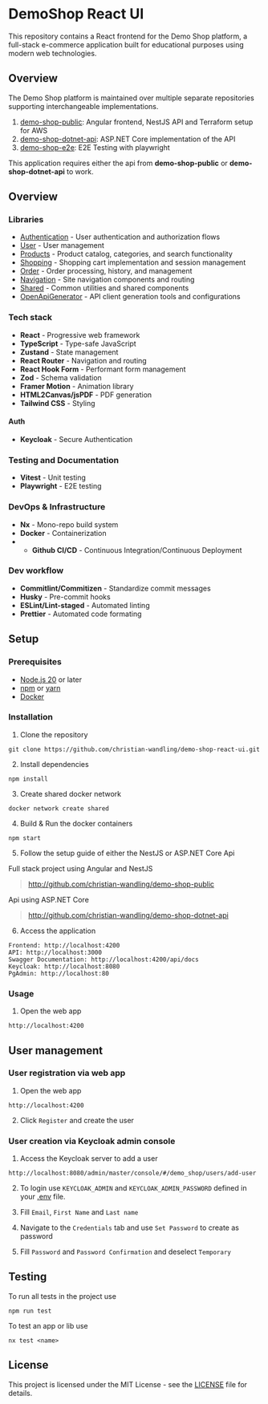 # DemoShop React UI

This repository contains a React frontend for the Demo Shop platform, a full-stack e-commerce application built for educational purposes using modern web technologies.

## Overview

The Demo Shop platform is maintained over multiple separate repositories supporting interchangeable implementations.

1. [demo-shop-public](http://github.com/christian-wandling/demo-shop-react-ui): Angular frontend, NestJS API and Terraform setup for AWS
2. [demo-shop-dotnet-api](http://github.com/christian-wandling/demo-shop-dotnet-api): ASP.NET Core implementation of the API
3. [demo-shop-e2e](http://github.com/christian-wandling/demo-shop-e2e): E2E Testing with playwright

This application requires either the api from **demo-shop-public** or **demo-shop-dotnet-api** to work.

## Overview

### Libraries

- [Authentication](https://github.com/christian-wandling/demo-shop-react-ui/tree/main/libs/auth/README.md) - User authentication and authorization flows
- [User](https://github.com/christian-wandling/demo-shop-react-ui/tree/main/libs/user/README.md) - User management
- [Products](https://github.com/christian-wandling/demo-shop-react-ui/tree/main/libs/product/README.md) - Product catalog, categories, and search functionality
- [Shopping](https://github.com/christian-wandling/demo-shop-react-ui/tree/main/libs/shopping/README.md) - Shopping cart implementation and session management
- [Order](https://github.com/christian-wandling/demo-shop-react-ui/tree/main/libs/order/README.md) - Order processing, history, and management
- [Navigation](https://github.com/christian-wandling/demo-shop-react-ui/tree/main/libs/navigation/README.md) - Site navigation components and routing
- [Shared](https://github.com/christian-wandling/demo-shop-react-ui/tree/main/libs/shared/README.md) - Common utilities and shared components
- [OpenApiGenerator](https://github.com/christian-wandling/demo-shop-react-ui/tree/main/libs/api/README.md) - API client generation tools and configurations

### Tech stack

- **React** - Progressive web framework
- **TypeScript** - Type-safe JavaScript
- **Zustand** - State management
- **React Router** - Navigation and routing
- **React Hook Form** - Performant form management
- **Zod** - Schema validation
- **Framer Motion** - Animation library
- **HTML2Canvas/jsPDF** - PDF generation
- **Tailwind CSS** - Styling

#### Auth

- **Keycloak** - Secure Authentication

### Testing and Documentation

- **Vitest** - Unit testing
- **Playwright** - E2E testing

### DevOps & Infrastructure

- **Nx** - Mono-repo build system
- **Docker** - Containerization
- - **Github CI/CD** - Continuous Integration/Continuous Deployment

### Dev workflow

- **Commitlint/Commitizen** - Standardize commit messages
- **Husky** - Pre-commit hooks
- **ESLint/Lint-staged** - Automated linting
- **Prettier** - Automated code formating

## Setup

### Prerequisites

- <a href="https://nodejs.org/en" target="\_blank">Node.js 20</a> or later
- <a href="https://www.npmjs.com/" target="\_blank">npm</a> or <a href="https://yarnpkg.com/" target="\_blank">yarn</a>
- <a href="https://www.docker.com/" target="\_blank">Docker</a>

### Installation

1. Clone the repository

```
git clone https://github.com/christian-wandling/demo-shop-react-ui.git
```

2. Install dependencies

```
npm install
```

3. Create shared docker network

```
docker network create shared
```

4. Build & Run the docker containers

```
npm start
```

5. Follow the setup guide of either the NestJS or ASP.NET Core Api

Full stack project using Angular and NestJS

> <a href="http://github.com/christian-wandling/demo-shop-public" target="_blank">http://github.com/christian-wandling/demo-shop-public</a>

Api using ASP.NET Core

> <a href="http://github.com/christian-wandling/demo-shop-dotnet-api" target="_blank">http://github.com/christian-wandling/demo-shop-dotnet-api</a>

6. Access the application

```
Frontend: http://localhost:4200
API: http://localhost:3000
Swagger Documentation: http://localhost:4200/api/docs
Keycloak: http://localhost:8080
PgAdmin: http://localhost:80
```

### Usage

1. Open the web app

```
http://localhost:4200
```

## User management

### User registration via web app

1. Open the web app

```
http://localhost:4200
```

2. Click `Register` and create the user

### User creation via Keycloak admin console

1. Access the Keycloak server to add a user

```
http://localhost:8080/admin/master/console/#/demo_shop/users/add-user
```

2. To login use `KEYCLOAK_ADMIN` and `KEYCLOAK_ADMIN_PASSWORD` defined in your [.env](.env) file.

3. Fill `Email`, `First Name` and `Last name`

4. Navigate to the `Credentials` tab and use `Set Password` to create as password

5. Fill `Password` and `Password Confirmation` and deselect `Temporary`

## Testing

To run all tests in the project use

```
npm run test
```

To test an app or lib use

```
nx test <name>
```

## License

This project is licensed under the MIT License - see the [LICENSE](LICENSE) file for details.
